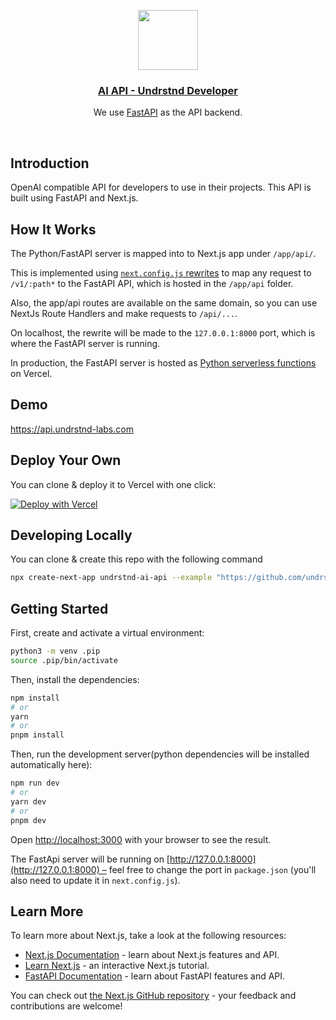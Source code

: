 <p align="center">
  <a href="https://nextjs-fastapi-starter.vercel.app/">
    <img src="https://assets.vercel.com/image/upload/v1588805858/repositories/vercel/logo.png" height="96">
    <h3 align="center">AI API - Undrstnd Developer</h3>
  </a>
</p>

<p align="center">We use <a href="https://fastapi.tiangolo.com/">FastAPI</a> as the API backend.</p>

<br/>

## Introduction

OpenAI compatible API for developers to use in their projects. This API is built using FastAPI and Next.js.

## How It Works

The Python/FastAPI server is mapped into to Next.js app under `/app/api/`.

This is implemented using [`next.config.js` rewrites](https://github.com/undrstnd-labs/ai-api/blob/main/next.config.js) to map any request to `/v1/:path*` to the FastAPI API, which is hosted in the `/app/api` folder.

Also, the app/api routes are available on the same domain, so you can use NextJs Route Handlers and make requests to `/api/...`.

On localhost, the rewrite will be made to the `127.0.0.1:8000` port, which is where the FastAPI server is running.

In production, the FastAPI server is hosted as [Python serverless functions](https://vercel.com/docs/concepts/functions/serverless-functions/runtimes/python) on Vercel.

## Demo

https://api.undrstnd-labs.com

## Deploy Your Own

You can clone & deploy it to Vercel with one click:

[![Deploy with Vercel](https://vercel.com/button)](https://github.com/undrstnd-labs/ai-api)

## Developing Locally

You can clone & create this repo with the following command

```bash
npx create-next-app undrstnd-ai-api --example "https://github.com/undrstnd-labs/ai-api"
```

## Getting Started

First, create and activate a virtual environment:

```bash
python3 -m venv .pip
source .pip/bin/activate
```

Then, install the dependencies:

```bash
npm install
# or
yarn
# or
pnpm install
```

Then, run the development server(python dependencies will be installed automatically here):

```bash
npm run dev
# or
yarn dev
# or
pnpm dev
```

Open [http://localhost:3000](http://localhost:3000) with your browser to see the result.

The FastApi server will be running on [http://127.0.0.1:8000](http://127.0.0.1:8000) – feel free to change the port in `package.json` (you'll also need to update it in `next.config.js`).

## Learn More

To learn more about Next.js, take a look at the following resources:

- [Next.js Documentation](https://nextjs.org/docs) - learn about Next.js features and API.
- [Learn Next.js](https://nextjs.org/learn) - an interactive Next.js tutorial.
- [FastAPI Documentation](https://fastapi.tiangolo.com/) - learn about FastAPI features and API.

You can check out [the Next.js GitHub repository](https://github.com/vercel/next.js/) - your feedback and contributions are welcome!
